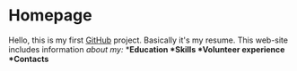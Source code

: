 # Homepage
Hello, this is my first [GitHub](https://github.com/) project. Basically it's my resume.
This web-site includes information _about my:_
*__Education
*Skills
*Volunteer experience
*Contacts__
